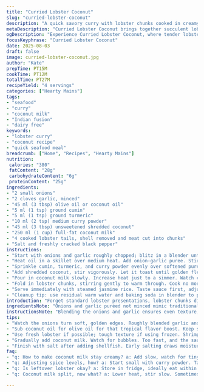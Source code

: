 ```yaml
---
title: "Curried Lobster Coconut"
slug: "curried-lobster-coconut"
description: "A quick savory curry with lobster chunks cooked in creamy coconut milk and a spice mix featuring cumin and turmeric instead of traditional garam masala. Fresh aromatics pureed for consistency and depth. Finished with shredded coconut for texture and toasts slightly in the pan. Served best over fragrant jasmine rice. Dairy and gluten free. No eggs or nuts. Adjust spice level by varying the curry powder. Lobster can be swapped with shrimp or crab meat in a pinch. Essential to watch the coconut milk simmer and thicken slightly without breaking. Flavor builds quickly—don’t overcook the shellfish. Subtle coconut oil can replace olive oil for added flavor. Salting at the end keeps lobster tender."
metaDescription: "Curried Lobster Coconut brings together succulent lobster in creamy coconut milk, with a flavor punch from spices like cumin and turmeric."
ogDescription: "Experience Curried Lobster Coconut, where tender lobster chunks meet creamy coconut and aromatic spices for a curry that's unforgettable."
focusKeyphrase: "Curried Lobster Coconut"
date: 2025-08-03
draft: false
image: curried-lobster-coconut.jpg
author: "Kate"
prepTime: PT15M
cookTime: PT12M
totalTime: PT27M
recipeYield: "4 servings"
categories: ["Hearty Mains"]
tags:
- "seafood"
- "curry"
- "coconut milk"
- "Indian fusion"
- "dairy free"
keywords:
- "lobster curry"
- "coconut recipe"
- "quick seafood meal"
breadcrumb: ["Home", "Recipes", "Hearty Mains"]
nutrition: 
 calories: "380"
 fatContent: "28g"
 carbohydrateContent: "6g"
 proteinContent: "25g"
ingredients:
- "2 small onions"
- "2 cloves garlic, minced"
- "45 ml (3 tbsp) olive oil or coconut oil"
- "5 ml (1 tsp) ground cumin"
- "5 ml (1 tsp) ground turmeric"
- "10 ml (2 tsp) medium curry powder"
- "45 ml (3 tbsp) unsweetened shredded coconut"
- "250 ml (1 cup) full-fat coconut milk"
- "4 cooked lobster tails, shell removed and meat cut into chunks"
- "Salt and freshly cracked black pepper"
instructions:
- "Start with onions and garlic roughly chopped; blitz in a blender until creamy. Roughness in puree helps bind sauce later."
- "Heat oil in a skillet over medium heat. Add onion-garlic puree. Stir frequently, cook until softened and edges begin to brown slightly, around 6-8 minutes. This step unlocks natural sweetness and removes harsh rawness."
- "Sprinkle cumin, turmeric, and curry powder evenly over softened puree. Toast spices with gentle stirring for 1-2 minutes. You want them fragrant but not burnt; burnt spices taste bitter."
- "Add shredded coconut, stir vigorously. Let it toast until golden flecks appear, about 1 minute. This adds texture contrast and deepens nutty flavor."
- "Pour in coconut milk slowly. Increase heat just to a simmer. Watch carefully for tiny bubbles forming around the edges. Allow to reduce gently for 6-7 minutes until sauce thickens slightly and coats back of a spoon."
- "Fold in lobster chunks, stirring gently to warm through. Cook no more than 3 minutes—shellfish will toughen if overdone. Finish with salt and pepper to taste."
- "Serve immediately with steamed jasmine rice. Taste sauce first, adjust seasoning. Carry over heat from resting lobster can warm sauce a bit more."
- "Cleanup tip: use residual warm water and baking soda in blender to prevent buildup from sticky garlic and onion."
introduction: "Forget standard lobster presentations, lobster chunks dive into creamy coconut curry. Onion and garlic blended smooth, slow-cooked till sweet, then hit with earthy turmeric and cumin instead of usual garam masala. Shredded coconut toasts in the pan—watch the color shifts, smell that toasty coconut aroma? Coconut milk simmers, thickening, carrying those fat-soluble flavors evenly. Lobster folds in at the last moment, warmed, not cooked raw or rubbery. Use what you have. Shrimp or crab fit here too. Olive oil’s fine, but coconut oil amps the aroma, adds that tropical undertone. Rice steaming nearby works as starch buffer. Salt last. Keep lobster tender. Quick, not rushed. Clean blender fast to avoid pungent buildup. Kitchen hustle with rewards."
ingredientsNote: "Onions and garlic puréed not minced mimic traditional masala base but smoother texture. If blender unavailable, finely chop and sweat longer. Olive oil adds neutral fruitiness; coconut oil deepens the tropical profile—choose based on flavor target. Spices—cumin and turmeric substituted for garam masala; cumin grounds earthiness, turmeric adds warmth and color. Medium curry powder to maintain heat balance; increase/decrease per spice tolerance. Toasted shredded coconut critical for texture contrast and flavor lift; avoid sweetened coconut unless a sweeter dish desired. Full-fat coconut milk ensures creamy mouthfeel and richness; light coconut milk makes sauce fragile and thin. Use fresh cooked lobster tails—tail meat is tender, less fibrous than claw. Salt only after warming lobster prevents toughness. Can swap lobster with firm white fish, shrimp, or crab for budget or availability. Jasmine rice preferred for fragrant subtlety; basmati acceptable. Key errors to avoid: rushed caramelization, burning spices, cooking shellfish too long causing rubbery texture."
instructionsNote: "Blending the onions and garlic ensures even texture, prevents raw chunks. Cook puree slowly over medium heat watching for color changes—golden patches at edges signal proper caramelization, not burnt. It’s the foundational flavor layer. Spices add tolerance to flavor complexity but must be toasted with care, no blackening. Toasting shredded coconut develops nuttiness and texture, watch closely as it browns in under two minutes. Adding coconut milk should be gradual to keep sauce smooth; raise heat only enough for steady simmer, bubbles forming at edges. Sauce will thicken subtly but don’t reduce too far or sauce becomes pasty and loses silkiness. Introduce lobster near end; it only needs warming, not cooking through. Overcooked lobster becomes stringy and tough, defeats the point of the delicate shellfish. Season only after lobster is added, salt draws moisture out prematurely if done earlier. Serve hot with fragrant rice. The residual heat of lobster meat will slightly intensify sauce aroma just after plating. Practical kitchen tips—blend onion/garlic mix first, then double blender rinse with warm water and baking soda promptly—garlic smell notoriously lingers. Taste sauce midway, adjust spice and salt gradually rather than all at once. If coconut milk splits, reduce heat and stir slowly to bring back emulsification. When pressed for time, replace fresh lobster with good quality cooked crab meat; adjust cooking times."
tips:
- "Watch the onions turn soft, golden edges. Roughly blended garlic and onion will create a better base. Patience while caramelizing. Quick fry burns the flavor."
- "Sub coconut oil for olive oil for that tropical flavor boost. Keep spices fresh, close attention while toasting—just fragrant, not burnt. Careful not to rush."
- "Use fresh lobster if possible; tough texture if using frozen. Shrimp or crab can work, just adjust cooking time. Less time with shrimp; overcooked equals rubbery."
- "Gradually add coconut milk. Watch for bubbles. Too fast, and the sauce could split. Stir gently—keeping it even. Consistency is key; too thick isn't what you want."
- "Finish with salt after adding shellfish. Early salting draws moisture away. Lobsters need tenderness; over-salting makes tough. Taste and adjust just before serving."
faq:
- "q: How to make coconut milk stay creamy? a: Add slow, watch for tiny bubbles. Heat too high breaks it down. Stir as it simmers, keep it steady."
- "q: Adjusting spice levels, how? a: Start small with curry powder. Taste while cooking, then add more if needed. You can always stir in later."
- "q: Is leftover lobster okay? a: Store in fridge, ideally eat within a couple days. Heat gently. Can get tough; moisture helps keep tenderness."
- "q: Coconut milk split, now what? a: Lower heat, stir slow. Sometimes it blends back together. If not, use it in soups. Flavor still there."

---
```

